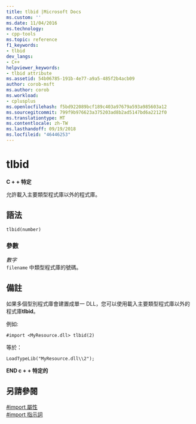 ```yaml
---
title: tlbid |Microsoft Docs
ms.custom: ''
ms.date: 11/04/2016
ms.technology:
- cpp-tools
ms.topic: reference
f1_keywords:
- tlbid
dev_langs:
- C++
helpviewer_keywords:
- tlbid attribute
ms.assetid: 54b06785-191b-4e77-a9a5-485f2b4acb09
author: corob-msft
ms.author: corob
ms.workload:
- cplusplus
ms.openlocfilehash: f5bd922089bcf189c403a97679a593a985603a12
ms.sourcegitcommit: 799f9b976623a375203ad8b2ad5147bd6a2212f0
ms.translationtype: MT
ms.contentlocale: zh-TW
ms.lasthandoff: 09/19/2018
ms.locfileid: "46446253"
---
```

# <a name="tlbid"></a>tlbid
**C + + 特定**  
  
允許載入主要類型程式庫以外的程式庫。  
  
## <a name="syntax"></a>語法  
  
```  
tlbid(number)  
```  
  
### <a name="parameters"></a>參數  
*數字*  
`filename` 中類型程式庫的號碼。  
  
## <a name="remarks"></a>備註  
 
如果多個型別程式庫會建置成單一 DLL，您可以使用載入主要類型程式庫以外的程式庫**tlbid**。  
  
例如:   
  
```  
#import <MyResource.dll> tlbid(2)  
```  
  
等於：  
  
```  
LoadTypeLib("MyResource.dll\\2");  
```  
  
**END c + + 特定的**  
  
## <a name="see-also"></a>另請參閱  
 
[#import 屬性](../preprocessor/hash-import-attributes-cpp.md)<br/>
[#import 指示詞](../preprocessor/hash-import-directive-cpp.md)